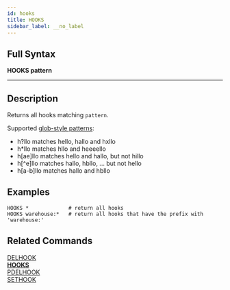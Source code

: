 ```yaml
---
id: hooks
title: HOOKS
sidebar_label: __no_label
---
```


## Full Syntax

**HOOKS pattern**

---

## Description

Returns all hooks matching `pattern`.

Supported [glob-style patterns](https://en.wikipedia.org/wiki/Glob_(programming)):

- h?llo matches hello, hallo and hxllo
- h*llo matches hllo and heeeello
- h[ae]llo matches hello and hallo, but not hillo
- h[^e]llo matches hallo, hbllo, ... but not hello
- h[a-b]llo matches hallo and hbllo

## Examples

```tile38-cli
HOOKS *             # return all hooks
HOOKS warehouse:*   # return all hooks that have the prefix with 'warehouse:'
```

## Related Commands

[DELHOOK](../commands/delhook.md)<br>
**[HOOKS](../commands/hooks.md)**<br>
[PDELHOOK](../commands/pdelhook.md)<br>
[SETHOOK](../commands/sethook.md)<br>